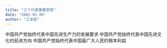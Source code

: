 ```yaml
---
title: "三个代表重要思想"
date: "2002-01-09"
author: "江泽民"
---
```

中国共产党始终代表中国先进生产力的发展要求
中国共产党始终代表中国先进文化的前进方向
中国共产党始终代表中国最广大人民的根本利益
